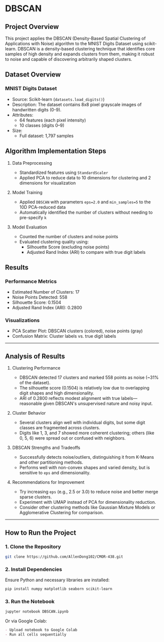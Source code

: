 # DBSCAN

## Project Overview
This project applies the DBSCAN (Density-Based Spatial Clustering of Applications with Noise) algorithm to the MNIST Digits Dataset using scikit-learn. DBSCAN is a density-based clustering technique that identifies core samples of high density and expands clusters from them, making it robust to noise and capable of discovering arbitrarily shaped clusters.

## Dataset Overview
### MNIST Digits Dataset
- Source: Scikit-learn (`datasets.load_digits()`)
- Description: The dataset contains 8x8 pixel grayscale images of handwritten digits (0-9).
- Attributes:
  - 64 features (each pixel intensity)
  - 10 classes (digits 0–9)
- Size:
  - Full dataset: 1,797 samples

## Algorithm Implementation Steps
1. Data Preprocessing
   - Standardized features using `StandardScaler`
   - Applied PCA to reduce data to 10 dimensions for clustering and 2 dimensions for visualization

2. Model Training
   - Applied `DBSCAN` with parameters `eps=2.0` and `min_samples=5` to the 10D PCA-reduced data
   - Automatically identified the number of clusters without needing to pre-specify `k`

3. Model Evaluation
   - Counted the number of clusters and noise points
   - Evaluated clustering quality using:
     - Silhouette Score (excluding noise points)
     - Adjusted Rand Index (ARI) to compare with true digit labels

## Results
### Performance Metrics
- Estimated Number of Clusters: 17
- Noise Points Detected: 558
- Silhouette Score: 0.1504
- Adjusted Rand Index (ARI): 0.2800

### Visualizations
- PCA Scatter Plot: DBSCAN clusters (colored), noise points (gray)
- Confusion Matrix: Cluster labels vs. true digit labels

---

## Analysis of Results

1. Clustering Performance
   - DBSCAN detected 17 clusters and marked 558 points as noise (~31% of the dataset).
   - The silhouette score (0.1504) is relatively low due to overlapping digit shapes and high dimensionality.
   - ARI of 0.2800 reflects modest alignment with true labels—reasonable given DBSCAN's unsupervised nature and noisy input.

2. Cluster Behavior
   - Several clusters align well with individual digits, but some digit classes are fragmented across clusters.
   - Digits like 1, 3, and 7 showed more coherent clustering; others (like 0, 5, 6) were spread out or confused with neighbors.

3. DBSCAN Strengths and Tradeoffs
   - Successfully detects noise/outliers, distinguishing it from K-Means and other partitioning methods.
   - Performs well with non-convex shapes and varied density, but is sensitive to `eps` and dimensionality.

4. Recommendations for Improvement
   - Try increasing `eps` (e.g., 2.5 or 3.0) to reduce noise and better merge sparse clusters.
   - Experiment with UMAP instead of PCA for dimensionality reduction.
   - Consider other clustering methods like Gaussian Mixture Models or Agglomerative Clustering for comparison.

---

## How to Run the Project
### 1. Clone the Repository
```bash
git clone https://github.com/AllenDong102/CMOR-438.git
```

### 2. Install Dependencies
Ensure Python and necessary libraries are installed:
```bash
pip install numpy matplotlib seaborn scikit-learn
```

### 3. Run the Notebook
```bash
jupyter notebook DBSCAN.ipynb
```

Or via Google Colab:
```markdown
- Upload notebook to Google Colab
- Run all cells sequentially
```
